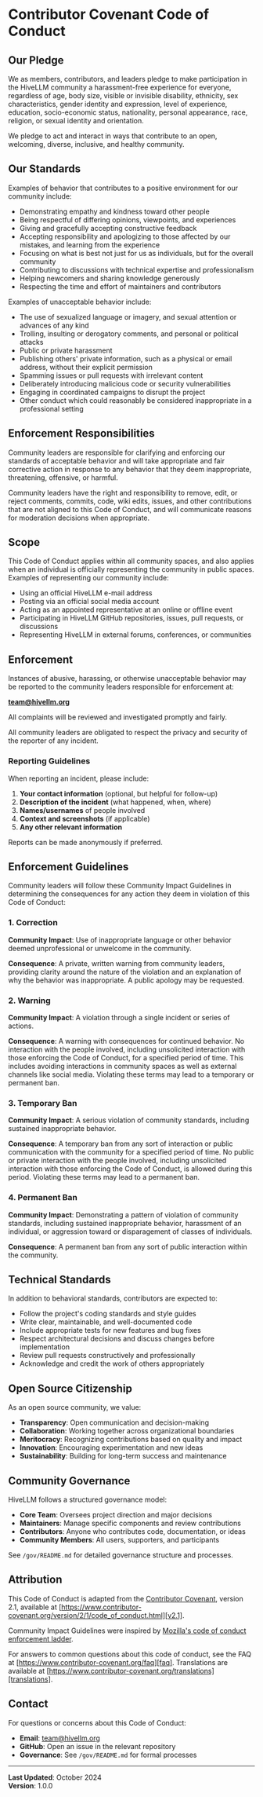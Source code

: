 # Contributor Covenant Code of Conduct

## Our Pledge

We as members, contributors, and leaders pledge to make participation in the HiveLLM community a harassment-free experience for everyone, regardless of age, body size, visible or invisible disability, ethnicity, sex characteristics, gender identity and expression, level of experience, education, socio-economic status, nationality, personal appearance, race, religion, or sexual identity and orientation.

We pledge to act and interact in ways that contribute to an open, welcoming, diverse, inclusive, and healthy community.

## Our Standards

Examples of behavior that contributes to a positive environment for our community include:

* Demonstrating empathy and kindness toward other people
* Being respectful of differing opinions, viewpoints, and experiences
* Giving and gracefully accepting constructive feedback
* Accepting responsibility and apologizing to those affected by our mistakes, and learning from the experience
* Focusing on what is best not just for us as individuals, but for the overall community
* Contributing to discussions with technical expertise and professionalism
* Helping newcomers and sharing knowledge generously
* Respecting the time and effort of maintainers and contributors

Examples of unacceptable behavior include:

* The use of sexualized language or imagery, and sexual attention or advances of any kind
* Trolling, insulting or derogatory comments, and personal or political attacks
* Public or private harassment
* Publishing others' private information, such as a physical or email address, without their explicit permission
* Spamming issues or pull requests with irrelevant content
* Deliberately introducing malicious code or security vulnerabilities
* Engaging in coordinated campaigns to disrupt the project
* Other conduct which could reasonably be considered inappropriate in a professional setting

## Enforcement Responsibilities

Community leaders are responsible for clarifying and enforcing our standards of acceptable behavior and will take appropriate and fair corrective action in response to any behavior that they deem inappropriate, threatening, offensive, or harmful.

Community leaders have the right and responsibility to remove, edit, or reject comments, commits, code, wiki edits, issues, and other contributions that are not aligned to this Code of Conduct, and will communicate reasons for moderation decisions when appropriate.

## Scope

This Code of Conduct applies within all community spaces, and also applies when an individual is officially representing the community in public spaces. Examples of representing our community include:

* Using an official HiveLLM e-mail address
* Posting via an official social media account
* Acting as an appointed representative at an online or offline event
* Participating in HiveLLM GitHub repositories, issues, pull requests, or discussions
* Representing HiveLLM in external forums, conferences, or communities

## Enforcement

Instances of abusive, harassing, or otherwise unacceptable behavior may be reported to the community leaders responsible for enforcement at:

**team@hivellm.org**

All complaints will be reviewed and investigated promptly and fairly.

All community leaders are obligated to respect the privacy and security of the reporter of any incident.

### Reporting Guidelines

When reporting an incident, please include:

1. **Your contact information** (optional, but helpful for follow-up)
2. **Description of the incident** (what happened, when, where)
3. **Names/usernames** of people involved
4. **Context and screenshots** (if applicable)
5. **Any other relevant information**

Reports can be made anonymously if preferred.

## Enforcement Guidelines

Community leaders will follow these Community Impact Guidelines in determining the consequences for any action they deem in violation of this Code of Conduct:

### 1. Correction

**Community Impact**: Use of inappropriate language or other behavior deemed unprofessional or unwelcome in the community.

**Consequence**: A private, written warning from community leaders, providing clarity around the nature of the violation and an explanation of why the behavior was inappropriate. A public apology may be requested.

### 2. Warning

**Community Impact**: A violation through a single incident or series of actions.

**Consequence**: A warning with consequences for continued behavior. No interaction with the people involved, including unsolicited interaction with those enforcing the Code of Conduct, for a specified period of time. This includes avoiding interactions in community spaces as well as external channels like social media. Violating these terms may lead to a temporary or permanent ban.

### 3. Temporary Ban

**Community Impact**: A serious violation of community standards, including sustained inappropriate behavior.

**Consequence**: A temporary ban from any sort of interaction or public communication with the community for a specified period of time. No public or private interaction with the people involved, including unsolicited interaction with those enforcing the Code of Conduct, is allowed during this period. Violating these terms may lead to a permanent ban.

### 4. Permanent Ban

**Community Impact**: Demonstrating a pattern of violation of community standards, including sustained inappropriate behavior, harassment of an individual, or aggression toward or disparagement of classes of individuals.

**Consequence**: A permanent ban from any sort of public interaction within the community.

## Technical Standards

In addition to behavioral standards, contributors are expected to:

* Follow the project's coding standards and style guides
* Write clear, maintainable, and well-documented code
* Include appropriate tests for new features and bug fixes
* Respect architectural decisions and discuss changes before implementation
* Review pull requests constructively and professionally
* Acknowledge and credit the work of others appropriately

## Open Source Citizenship

As an open source community, we value:

* **Transparency**: Open communication and decision-making
* **Collaboration**: Working together across organizational boundaries
* **Meritocracy**: Recognizing contributions based on quality and impact
* **Innovation**: Encouraging experimentation and new ideas
* **Sustainability**: Building for long-term success and maintenance

## Community Governance

HiveLLM follows a structured governance model:

* **Core Team**: Oversees project direction and major decisions
* **Maintainers**: Manage specific components and review contributions
* **Contributors**: Anyone who contributes code, documentation, or ideas
* **Community Members**: All users, supporters, and participants

See `/gov/README.md` for detailed governance structure and processes.

## Attribution

This Code of Conduct is adapted from the [Contributor Covenant][homepage], version 2.1, available at [https://www.contributor-covenant.org/version/2/1/code_of_conduct.html][v2.1].

Community Impact Guidelines were inspired by [Mozilla's code of conduct enforcement ladder][mozilla-coc].

[homepage]: https://www.contributor-covenant.org
[v2.1]: https://www.contributor-covenant.org/version/2/1/code_of_conduct.html
[mozilla-coc]: https://github.com/mozilla/diversity

For answers to common questions about this code of conduct, see the FAQ at [https://www.contributor-covenant.org/faq][faq]. Translations are available at [https://www.contributor-covenant.org/translations][translations].

[faq]: https://www.contributor-covenant.org/faq
[translations]: https://www.contributor-covenant.org/translations

## Contact

For questions or concerns about this Code of Conduct:

* **Email**: team@hivellm.org
* **GitHub**: Open an issue in the relevant repository
* **Governance**: See `/gov/README.md` for formal processes

---

**Last Updated**: October 2024  
**Version**: 1.0.0


